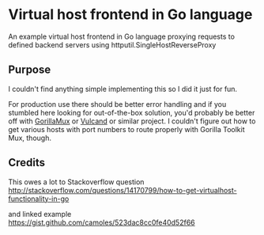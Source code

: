 # Virtual host frontend in Go language
An example virtual host frontend in Go language proxying requests to defined 
backend servers using httputil.SingleHostReverseProxy

## Purpose
I couldn't find anything simple implementing this so I did it just for fun. 

For production use there should be better error handling and if you stumbled 
here looking for out-of-the-box solution, you'd probably be better off with
[GorillaMux](http://www.gorillatoolkit.org/pkg/mux) or 
[Vulcand](https://github.com/vulcand) or similar project. I couldn't figure out 
how to get various hosts with port numbers to route properly with Gorilla 
Toolkit Mux, though.

## Credits
This owes a lot to Stackoverflow question
http://stackoverflow.com/questions/14170799/how-to-get-virtualhost-functionality-in-go

and linked example
https://gist.github.com/camoles/523dac8cc0fe40d52f66

